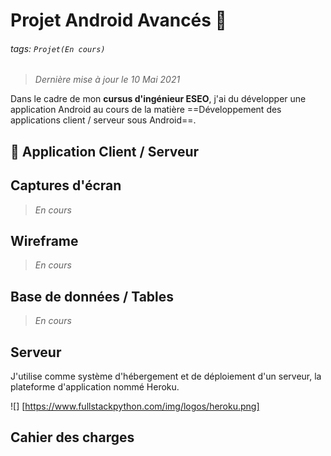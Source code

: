 # Projet Android Avancés 📱

###### tags: `Projet(En cours)`

> *Dernière mise à jour le 10 Mai 2021*

Dans le cadre de mon **cursus d'ingénieur ESEO**, j'ai du développer une application Android au cours de la matière ==Développement des applications client / serveur sous Android==.

## :memo: Application Client / Serveur

## Captures d'écran

> *En cours*

## Wireframe

> *En cours*

## Base de données / Tables

> *En cours*

## Serveur

J'utilise comme système d'hébergement et de déploiement d'un serveur, la plateforme d'application nommé Heroku.

![]
[https://www.fullstackpython.com/img/logos/heroku.png]

## Cahier des charges

